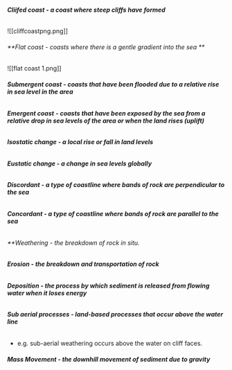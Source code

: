 ###### **Cliifed coast - a coast where steep cliffs have formed**
![[cliffcoastpng.png]]

###### **Flat coast - coasts where there is a gentle gradient into the sea ** 
![[flat coast 1.png]]

###### **Submergent coast - coasts that have been flooded due to a relative rise in sea level in the area**

###### **Emergent coast** **- coasts that have been exposed by the sea from a relative drop in sea levels of the area or when the land rises (uplift)**

###### **Isostatic change - a local rise or fall in land levels** 

###### **Eustatic change - a change in sea levels globally** 

###### **Discordant - a type of coastline where bands of rock are perpendicular to the sea** 

###### **Concordant - a type of coastline where bands of rock are parallel to the sea**

###### **Weathering - the breakdown of rock in situ.

###### **Erosion - the breakdown and transportation of rock**

###### **Deposition - the process by which sediment is released from flowing water when it loses energy** 
###### **Sub aerial processes - land-based processes that occur above the water line**
- e.g. sub-aerial weathering occurs above the water on cliff faces.
###### **Mass Movement - the downhill movement of sediment due to gravity**